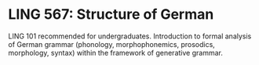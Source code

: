 # LING 567: Structure of German

LING 101 recommended for undergraduates. Introduction to formal analysis of German grammar (phonology, morphophonemics, prosodics, morphology, syntax) within the framework of generative grammar.